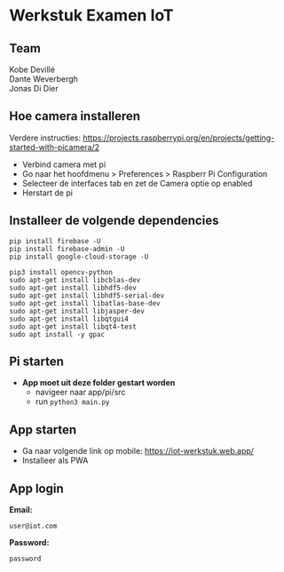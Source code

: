 # Werkstuk Examen IoT

## Team

Kobe Devillé  
Dante Weverbergh  
Jonas Di Dier

## Hoe camera installeren
Verdere instructies: https://projects.raspberrypi.org/en/projects/getting-started-with-picamera/2
 - Verbind camera met pi
 - Go naar het hoofdmenu > Preferences > Raspberr Pi Configuration
 - Selecteer de interfaces tab en zet de Camera optie op enabled 
 - Herstart de pi

## Installeer de volgende dependencies
  ```
  pip install firebase -U
  pip install firebase-admin -U
  pip install google-cloud-storage -U

  pip3 install opencv-python
  sudo apt-get install libcblas-dev
  sudo apt-get install libhdf5-dev
  sudo apt-get install libhdf5-serial-dev
  sudo apt-get install libatlas-base-dev
  sudo apt-get install libjasper-dev
  sudo apt-get install libqtgui4
  sudo apt-get install libqt4-test
  sudo apt install -y gpac
  ```

## Pi starten
 - **App moet uit deze folder gestart worden**
   - navigeer naar app/pi/src
   - run ``` python3 main.py ```

## App starten

  - Ga naar volgende link op mobile: https://iot-werkstuk.web.app/
  - Installeer als PWA

## App login
**Email:**  
```
user@iot.com
```
**Password:**  
```
password
```